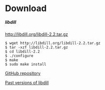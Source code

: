 
# Download

##### libdill

<http://libdill.org/libdill-2.2.tar.gz> 

```
$ wget http://libdill.org/libdill-2.2.tar.gz
$ tar -xzf libdill-2.2.tar.gz 
$ cd libdill-2.2
$ ./configure
$ make
$ sudo make install
```

[GitHub repository](https://github.com/sustrik/libdill)

[Past versions of libdill](libdill-history.html)

